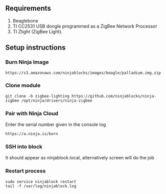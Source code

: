 ## Requirements
1. Beaglebone
2. TI CC2531 USB dongle programmed as a ZigBee Network Processor
3. TI Zlight (ZigBee Light).

## Setup instructions

### Burn Ninja Image
```
https://s3.amazonaws.com/ninjablocks/images/beagle/palladium.img.zip
```

### Clone module

```
git clone -b zigbee-lighting https://github.com/ninjablocks/ninja-zigbee /opt/ninja/drivers/ninja-zigbee
```

### Pair with Ninja Cloud

Enter the serial number given in the console log
```
https://a.ninja.is/born
```

### SSH into block
It should appear as ninjablock.local, alternatively screen will do the job


### Restart process

```
sudo service ninjablock restart 
tail -f /var/log/ninjablock.log
```
